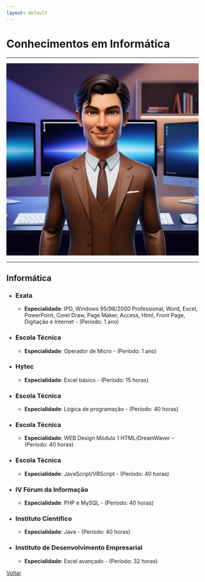 ```yaml
---
layout: default
---
```


# Conhecimentos em Informática

* * *
![informatica](/assets/images/informatica.jpg)
* * *
## Informática
- ### Exata
  - **Especialidade**: IPD, Windows 95/98/2000 Professional, Word, Excel, PowerPoint, Corel Draw, Page Maker, Access, Html, Front Page, Digitação e Internet - (Período: 1 ano)

- ### Escola Técnica
  - **Especialidade**: Operador de Micro - (Período: 1 ano)

- ### Hytec
  - **Especialidade**: Excel básico - (Período: 15 horas)

- ### Escola Técnica
  - **Especialidade**: Lógica de programação - (Período: 40 horas)

- ### Escola Técnica
  - **Especialidade**: WEB Design Módulo 1 HTML/DreamWaver – (Período: 40 horas)

- ### Escola Técnica
  - **Especialidade**: JavaScript/VBScript - (Período: 40 horas)

- ### IV Fórum da Informação
  - **Especialidade**: PHP e MySQL - (Período: 40 horas) 

- ### Instituto Científico
  - **Especialidade**: Java - (Período: 40 horas) 

- ### Instituto de Desenvolvimento Empresarial
  - **Especialidade**: Excel avançado - (Período: 32 horas)

[Voltar](./)
